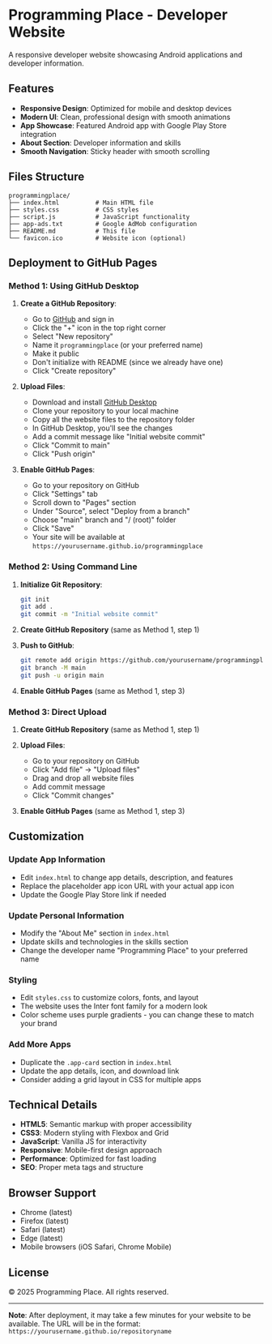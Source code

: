 # Programming Place - Developer Website

A responsive developer website showcasing Android applications and developer information.

## Features

- **Responsive Design**: Optimized for mobile and desktop devices
- **Modern UI**: Clean, professional design with smooth animations
- **App Showcase**: Featured Android app with Google Play Store integration
- **About Section**: Developer information and skills
- **Smooth Navigation**: Sticky header with smooth scrolling

## Files Structure

```
programmingplace/
├── index.html          # Main HTML file
├── styles.css          # CSS styles
├── script.js           # JavaScript functionality
├── app-ads.txt         # Google AdMob configuration
├── README.md           # This file
└── favicon.ico         # Website icon (optional)
```

## Deployment to GitHub Pages

### Method 1: Using GitHub Desktop

1. **Create a GitHub Repository**:
   - Go to [GitHub](https://github.com) and sign in
   - Click the "+" icon in the top right corner
   - Select "New repository"
   - Name it `programmingplace` (or your preferred name)
   - Make it public
   - Don't initialize with README (since we already have one)
   - Click "Create repository"

2. **Upload Files**:
   - Download and install [GitHub Desktop](https://desktop.github.com/)
   - Clone your repository to your local machine
   - Copy all the website files to the repository folder
   - In GitHub Desktop, you'll see the changes
   - Add a commit message like "Initial website commit"
   - Click "Commit to main"
   - Click "Push origin"

3. **Enable GitHub Pages**:
   - Go to your repository on GitHub
   - Click "Settings" tab
   - Scroll down to "Pages" section
   - Under "Source", select "Deploy from a branch"
   - Choose "main" branch and "/ (root)" folder
   - Click "Save"
   - Your site will be available at `https://yourusername.github.io/programmingplace`

### Method 2: Using Command Line

1. **Initialize Git Repository**:
   ```bash
   git init
   git add .
   git commit -m "Initial website commit"
   ```

2. **Create GitHub Repository** (same as Method 1, step 1)

3. **Push to GitHub**:
   ```bash
   git remote add origin https://github.com/yourusername/programmingplace.git
   git branch -M main
   git push -u origin main
   ```

4. **Enable GitHub Pages** (same as Method 1, step 3)

### Method 3: Direct Upload

1. **Create GitHub Repository** (same as Method 1, step 1)

2. **Upload Files**:
   - Go to your repository on GitHub
   - Click "Add file" → "Upload files"
   - Drag and drop all website files
   - Add commit message
   - Click "Commit changes"

3. **Enable GitHub Pages** (same as Method 1, step 3)

## Customization

### Update App Information
- Edit `index.html` to change app details, description, and features
- Replace the placeholder app icon URL with your actual app icon
- Update the Google Play Store link if needed

### Update Personal Information
- Modify the "About Me" section in `index.html`
- Update skills and technologies in the skills section
- Change the developer name "Programming Place" to your preferred name

### Styling
- Edit `styles.css` to customize colors, fonts, and layout
- The website uses the Inter font family for a modern look
- Color scheme uses purple gradients - you can change these to match your brand

### Add More Apps
- Duplicate the `.app-card` section in `index.html`
- Update the app details, icon, and download link
- Consider adding a grid layout in CSS for multiple apps

## Technical Details

- **HTML5**: Semantic markup with proper accessibility
- **CSS3**: Modern styling with Flexbox and Grid
- **JavaScript**: Vanilla JS for interactivity
- **Responsive**: Mobile-first design approach
- **Performance**: Optimized for fast loading
- **SEO**: Proper meta tags and structure

## Browser Support

- Chrome (latest)
- Firefox (latest)
- Safari (latest)
- Edge (latest)
- Mobile browsers (iOS Safari, Chrome Mobile)

## License

© 2025 Programming Place. All rights reserved.

---

**Note**: After deployment, it may take a few minutes for your website to be available. The URL will be in the format: `https://yourusername.github.io/repositoryname`
